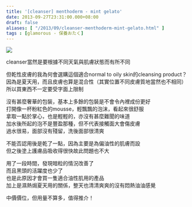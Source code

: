 ```yaml
---
title: '[cleanser] menthoderm - mint gelato'
date: 2013-09-27T23:31:00.000+08:00
draft: false
aliases: [ "/2013/09/cleanser-menthoderm-mint-gelato.html" ]
tags : [glamorous - 保養おたく]
---
```


[![](https://2.bp.blogspot.com/-5tU0H28DQiI/XCOIqERrwII/AAAAAAAABzA/pjgHVv-nsGAvGk4WUG1a5WaUVEDb5NNaQCLcBGAs/s640/p2.jpg)](https://2.bp.blogspot.com/-5tU0H28DQiI/XCOIqERrwII/AAAAAAAABzA/pjgHVv-nsGAvGk4WUG1a5WaUVEDb5NNaQCLcBGAs/s1600/p2.jpg)

cleanser當然是要根據不同天氣與肌膚狀態而有所不同    
  
但乾性皮膚的我為何會選購這個適合normal to oily skin的cleansing product？  
因為是夏天用，而且皮膚也算是混合性（其實位置不同皮膚質地當然也不相同）  
所以買東西不一定要受字面上限制  
  
沒有甚麼奢華的包裝，基本上多餘的包裝是不會令內裡成份更好  
打開像一杯粉紅色的mousse，輕飄飄的泡沫，看起來很舒服  
拿取一點於掌心，也是輕輕的，亦沒有甚麼難聞的味道  
加水後所起的泡不是豐盈那種，但不代表接觸面大會傷皮膚   
過水很易，面部沒有殘留，洗後面部很清爽  
  
不能否認用後是乾了一點，因為主要是為偏油性的肌膚而設  
但之後塗上護膚品吸收得很快故此問題也不大  
  
用了一段時間，發現暗粒的情況改善了  
而且黑頭的活躍度也少了  
也是此原因才會買一隻適合油性肌用的產品  
加上是濕熱焗夏天用的關係，整天也清清爽爽的沒有悶熱油油感覺  
  
中價價位，但用量不算多，值得推介！